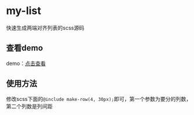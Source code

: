 # my-list

快速生成两端对齐列表的scss源码

## 查看demo

demo：[点击查看](https://n1ngx.github.io/my-list/)

## 使用方法

修改scss下面的`@include make-row(4, 30px);`即可，第一个参数为要分的列数，第二个列数是列间距
